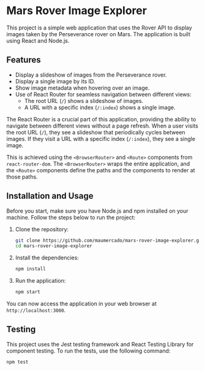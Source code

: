 # Mars Rover Image Explorer

This project is a simple web application that uses the Rover API to display images taken by the Perseverance rover on Mars. The application is built using React and Node.js.

## Features

- Display a slideshow of images from the Perseverance rover.
- Display a single image by its ID.
- Show image metadata when hovering over an image.
- Use of React Router for seamless navigation between different views:
    - The root URL (`/`) shows a slideshow of images.
    - A URL with a specific index (`/:index`) shows a single image.

The React Router is a crucial part of this application, providing the ability to navigate between different views without a page refresh. When a user visits the root URL (`/`), they see a slideshow that periodically cycles between images. If they visit a URL with a specific index (`/:index`), they see a single image.

This is achieved using the `<BrowserRouter>` and `<Route>` components from `react-router-dom`. The `<BrowserRouter>` wraps the entire application, and the `<Route>` components define the paths and the components to render at those paths.

## Installation and Usage

Before you start, make sure you have Node.js and npm installed on your machine. Follow the steps below to run the project:

1. Clone the repository:

    ```bash
    git clone https://github.com/maumercado/mars-rover-image-explorer.git
    cd mars-rover-image-explorer
    ```

2. Install the dependencies:

    ```bash
    npm install
    ```

3. Run the application:

    ```bash
    npm start
    ```

You can now access the application in your web browser at `http://localhost:3000`.

## Testing

This project uses the Jest testing framework and React Testing Library for component testing. To run the tests, use the following command:

```bash
npm test
```
